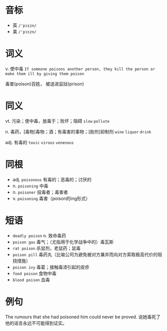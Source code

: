 # 音标

- 英 `/'pɔɪzn/`
- 美 `/'pɔɪzn/`

# 词义

v. 使中毒
`If someone poisons another person, they kill the person or make them ill by giving them poison`



毒害(poison)百姓， 被送进监狱(prison)

# 同义

vt. 污染；使中毒，放毒于；败坏；阻碍
`slow` `pollute`

n. 毒药，[毒物]毒物；酒；有毒害的事物；[助剂]抑制剂
`wine` `liquor` `drink`

adj. 有毒的
`toxic` `virous` `venenous`

# 同根

- adj. `poisonous` 有毒的；恶毒的；讨厌的
- n. `poisoning` 中毒
- n. `poisoner` 投毒者；毒害者
- v. `poisoning` 毒害（poison的ing形式）

# 短语

- `deadly poison` n. 致命毒药
- `poison gas` 毒气；（尤指用于化学战争中的）毒瓦斯
- `rat poison` 杀鼠剂，老鼠药；鼠毒
- `poison pill` 毒药丸（比喻公司为避免被对方兼并而向对方索取极高代价的阻挠措施）
- `poison ivy` 毒葛；接触毒漆引起的皮疹
- `food poison` 食物中毒
- `blood poison` 血毒

# 例句

The rumours that she had poisoned him could never be proved.
说她毒死了他的谣言永远不可能得到证实。


